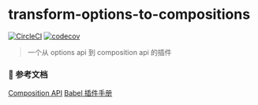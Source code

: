 # transform-options-to-compositions

[![CircleCI](https://circleci.com/gh/Jouryjc/babel-plugin-transform-options-to-compositions/tree/main.svg?style=shield)](https://circleci.com/gh/Jouryjc/babel-plugin-transform-options-to-compositions/tree/main)
[![codecov](https://codecov.io/gh/Jouryjc/babel-plugin-transform-options-to-compositions/branch/main/graph/badge.svg?token=SZ62L3N6PF)](https://codecov.io/gh/Jouryjc/babel-plugin-transform-options-to-compositions)

> 一个从 options api 到 composition api 的插件

### 🔗 参考文档

[Composition API](https://v3.vuejs.org/api/composition-api.html#composition-api)
[Babel 插件手册](https://github.com/jamiebuilds/babel-handbook/blob/master/translations/zh-Hans/plugin-handbook.md)
